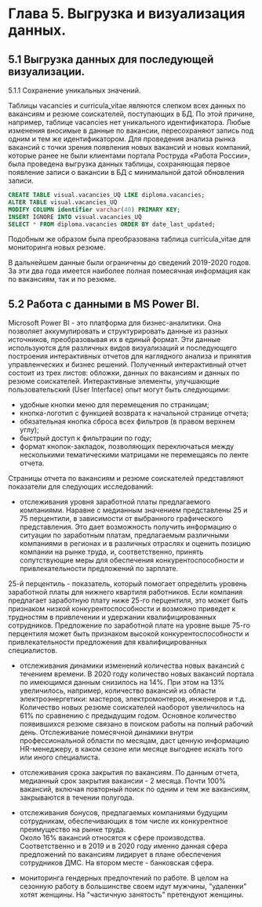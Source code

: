 
# Глава 5. Выгрузка и визуализация данных.

## 5.1 Выгрузка данных для последующей визуализации.

5.1.1 Сохранение уникальных значений.

Таблицы vacancies и curricula_vitae являются слепком всех данных по вакансиям и резюме соискателей, поступающих в БД.
По этой причине, например, таблице vacancies нет уникального идентификатора. Любые изменения вносимые в данные 
по вакансии, пересохраняют запись под одним и тем же идентификатором. Для проведения анализа рынка вакансий с 
точки зрения появления новых вакансий и новых компаний, которые ранее не были клиентами портала Роструда «Работа России», 
была проведена выгрузка данных таблицы, сохраняющая первое появление записи о вакансии в БД с минимальной датой обновления записи. 

```SQL
CREATE TABLE visual.vacancies_UQ LIKE diploma.vacancies;
ALTER TABLE visual.vacancies_UQ
MODIFY COLUMN identifier varchar(40) PRIMARY KEY;
INSERT IGNORE INTO visual.vacancies_UQ
SELECT * FROM diploma.vacancies ORDER BY date_last_updated;
```
Подобным же образом была преобразована таблица curricula_vitae для мониторинга новых резюме.

В дальнейшем данные были ограничены до сведений 2019-2020 годов. За эти два года имеется наиболее 
полная помесячная информация как по вакансиям, так и по резюме. 

## 5.2 Работа с данными в MS Power BI.
Microsoft Power BI - это платформа для бизнес-аналитики. Она позволяет аккумулировать и структурировать данные из разных источников,
преобразовывая их в единый формат. Эти данные используются для различных видов визуализаций и последующего построения интерактивных
отчетов для наглядного анализа и принятия управленческих и бизнес решений.
Полученный интерактивный отчет состоит из трех листов: обложки, данных по вакансиям и данных по резюме соискателей. 
Интерактивные элементы, улучшающие пользовательский (User Interface) опыт могут быть следующими: 
- удобные кнопки меню для перемещения по страницам;
- кнопка-логотип с функцией возврата к начальной странице отчета;
- обязательная кнопка сброса всех фильтров (в правом верхнем углу);
- быстрый доступ к фильтрации по году;
- формат кнопок-закладок, позволяющих переключаться между несколькими тематическими матрицами не перемещаясь по ленте 
отчета.

Страницы отчета по вакансиям и резюме соискателей представляют показатели для следующих исследований:

* отслеживания уровня заработной платы предлагаемого компаниями.
Наравне с медианным значением представлены 25 и 75 перцентили, в зависимости от выбранного графического представления. Это дает возможность получить информацию о ситуации по заработным платам, предлагаемым различными компаниями в регионах и в различных отраслях и оценить позицию компании на рынке труда, и, соответственно, принять сопутствующие меры для обеспечения конкурентоспособности и привлекательности предложений по зарплате.

25-й перцентиль  - показатель, который помогает определить уровень заработной платы для 
нижнего квартиля работников. Если компания предлагает заработную плату ниже 25-го перцентиля, это может быть признаком 
низкой конкурентоспособности и возможно приведет к трудностям в привлечении и удержании квалифицированных сотрудников.
Предложение по заработной плате на уровне выше 75-го перцентиля может быть признаком высокой конкурентоспособности и 
привлекательности предложения для квалифицированных специалистов.

* отслеживания динамики изменений количества новых вакансий с течением времени.
В 2020 году количество новых вакансий портала по имеющимся данным снизилось на 14%. При этом на 13% увеличилось, например, количество вакансий из области электроэнергетики: мастеров, электромонтеров, инженеров и т.д.
Количество новых резюме соискателей наоборот увеличилось на 61% по сравнению с предыдущим годом. Основное количество появившихся резюме связано в поиском работы на полный рабочий день. 
Отслеживание помесячной динамики внутри профессиональной области по месяцам, даст ценную информацию HR-менеджеру, в каком сезоне или месяце выгоднее искать того или иного специалиста.

* отслеживания срока закрытия по вакансиям. 
По данным отчета, медианный срок закрытия вакансии - 2 месяца. Почти 100% вакансий, включая повторный поиск по одним и тем же вакансиям, закрываются в течении полугода.

* отслеживания бонусов, предлагаемых компаниями будущим сотрудникам, обеспечивающих в том числе их конкурентное преимущество на рынке труда.  
Около 16% вакансий относятся к сфере производства. Соответственно и в 2019 и в 2020 году именно данная сфера предложений 
по вакансиям лидирует в плане обеспечения сотрудников ДМС. На втором месте - банковская сфера.

* мониторинга гендерных предпочтений по работе.
В целом на сезонную работу в большинстве своем идут мужчины, "удаленки" хотят женщины. На "частичную занятость" претендуют женщины.  
